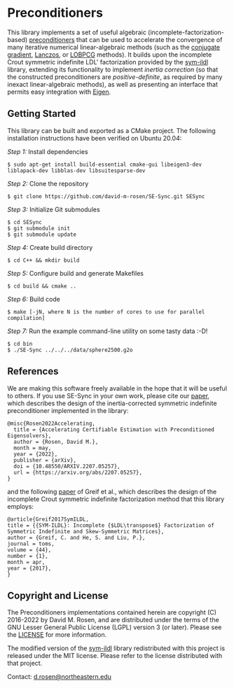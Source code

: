 # Preconditioners

This library implements a set of useful algebraic (incomplete-factorization-based) [preconditioners](https://en.wikipedia.org/wiki/Preconditioner) that can be used to accelerate the convergence of many iterative numerical linear-algebraic methods (such as the [conjugate gradient](https://en.wikipedia.org/wiki/Conjugate_gradient_method), [Lanczos](https://en.wikipedia.org/wiki/Lanczos_algorithm), or [LOBPCG](https://en.wikipedia.org/wiki/LOBPCG) methods).  It builds upon the incomplete Crout symmetric indefinite LDL' factorization provided by the [sym-ildl](https://cs.stanford.edu/people/paulliu/sym-ildl/html/index.html) library, extending its functionality to implement *inertia correction* (so that the constructed preconditioners are *positive-definite*, as required by many inexact linear-algebraic methods), as well as presenting an interface that permits easy integration with [Eigen](https://eigen.tuxfamily.org/index.php).

## Getting Started

This library can be built and exported as a CMake project.  The following installation instructions have been verified on Ubuntu 20.04:

*Step 1:*  Install dependencies
```
$ sudo apt-get install build-essential cmake-gui libeigen3-dev liblapack-dev libblas-dev libsuitesparse-dev
```

*Step 2:*  Clone the repository
```
$ git clone https://github.com/david-m-rosen/SE-Sync.git SESync
```

*Step 3:*  Initialize Git submodules
```
$ cd SESync
$ git submodule init
$ git submodule update
```

*Step 4:*  Create build directory
```
$ cd C++ && mkdir build
```

*Step 5:*  Configure build and generate Makefiles
```
$ cd build && cmake ..
```

*Step 6:*  Build code
```
$ make [-jN, where N is the number of cores to use for parallel compilation]
```

*Step 7:*  Run the example command-line utility on some tasty data :-D!
```
$ cd bin
$ ./SE-Sync ../../../data/sphere2500.g2o 
```

## References

We are making this software freely available in the hope that it will be useful to others. If you use SE-Sync in your own work, please cite our [paper](https://arxiv.org/abs/2207.05257), which describes the design of the inertia-corrected symmetric indefinite preconditioner implemented in the library:

```
@misc{Rosen2022Accelerating,
  title = {Accelerating Certifiable Estimation with Preconditioned Eigensolvers},
  author = {Rosen, David M.},
  month = may,
  year = {2022},
  publisher = {arXiv},
  doi = {10.48550/ARXIV.2207.05257},
  url = {https://arxiv.org/abs/2207.05257},
}
```

and the following [paper](https://dl.acm.org/doi/abs/10.1145/3054948) of Greif et al., which describes the design of the incomplete Crout symmetric indefinite factorization method that this library employs:

```
@article{Greif2017SymILDL,
title = {{SYM-ILDL}: Incomplete {$LDL\transpose$} Factorization of Symmetric Indefinite and Skew-Symmetric Matrices},
author = {Greif, C. and He, S. and Liu, P.},
journal = toms,
volume = {44},
number = {1},
month = apr,
year = {2017},
}
```

## Copyright and License 

The Preconditioners implementations contained herein are copyright (C) 2016-2022 by David M. Rosen, and are distributed under the terms of the GNU Lesser General Public License (LGPL) version 3 (or later).  Please see the [LICENSE](https://github.com/david-m-rosen/Preconditioners/blob/master/LICENSE) for more information.

The modified version of the [sym-ildl](https://cs.stanford.edu/people/paulliu/sym-ildl/html/index.html) library redistributed with this project is released under the MIT license.  Please refer to the license distributed with that project.

Contact: d.rosen@northeastern.edu
